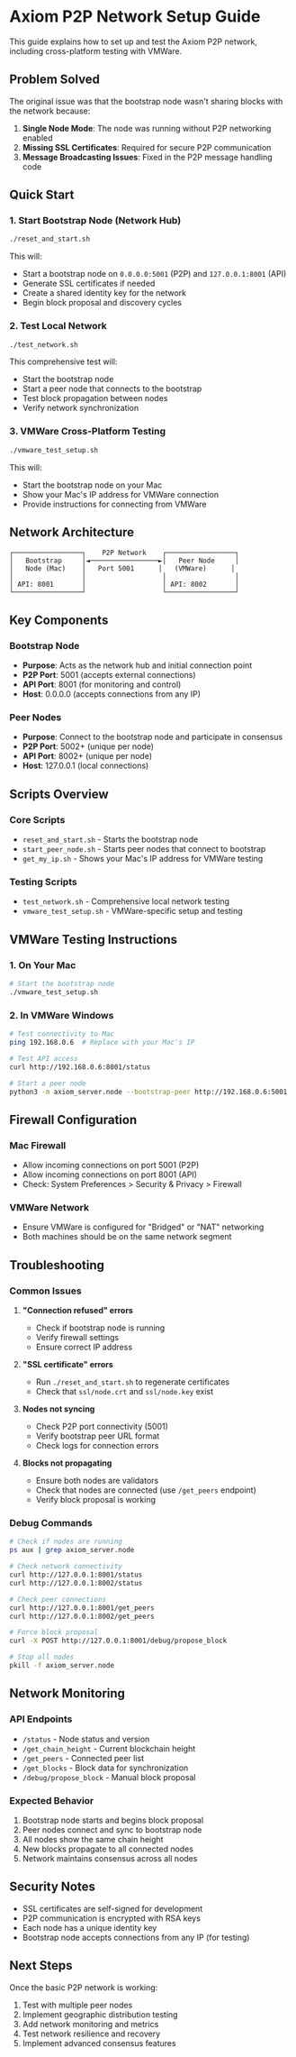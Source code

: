 # Axiom P2P Network Setup Guide

This guide explains how to set up and test the Axiom P2P network, including cross-platform testing with VMWare.

## Problem Solved

The original issue was that the bootstrap node wasn't sharing blocks with the network because:
1. **Single Node Mode**: The node was running without P2P networking enabled
2. **Missing SSL Certificates**: Required for secure P2P communication
3. **Message Broadcasting Issues**: Fixed in the P2P message handling code

## Quick Start

### 1. Start Bootstrap Node (Network Hub)

```bash
./reset_and_start.sh
```

This will:
- Start a bootstrap node on `0.0.0.0:5001` (P2P) and `127.0.0.1:8001` (API)
- Generate SSL certificates if needed
- Create a shared identity key for the network
- Begin block proposal and discovery cycles

### 2. Test Local Network

```bash
./test_network.sh
```

This comprehensive test will:
- Start the bootstrap node
- Start a peer node that connects to the bootstrap
- Test block propagation between nodes
- Verify network synchronization

### 3. VMWare Cross-Platform Testing

```bash
./vmware_test_setup.sh
```

This will:
- Start the bootstrap node on your Mac
- Show your Mac's IP address for VMWare connection
- Provide instructions for connecting from VMWare

## Network Architecture

```
┌─────────────────┐    P2P Network    ┌─────────────────┐
│   Bootstrap     │◄─────────────────►│   Peer Node     │
│   Node (Mac)    │   Port 5001      │   (VMWare)      │
│                 │                   │                 │
│ API: 8001       │                   │ API: 8002       │
└─────────────────┘                   └─────────────────┘
```

## Key Components

### Bootstrap Node
- **Purpose**: Acts as the network hub and initial connection point
- **P2P Port**: 5001 (accepts external connections)
- **API Port**: 8001 (for monitoring and control)
- **Host**: 0.0.0.0 (accepts connections from any IP)

### Peer Nodes
- **Purpose**: Connect to the bootstrap node and participate in consensus
- **P2P Port**: 5002+ (unique per node)
- **API Port**: 8002+ (unique per node)
- **Host**: 127.0.0.1 (local connections)

## Scripts Overview

### Core Scripts
- `reset_and_start.sh` - Starts the bootstrap node
- `start_peer_node.sh` - Starts peer nodes that connect to bootstrap
- `get_my_ip.sh` - Shows your Mac's IP address for VMWare testing

### Testing Scripts
- `test_network.sh` - Comprehensive local network testing
- `vmware_test_setup.sh` - VMWare-specific setup and testing

## VMWare Testing Instructions

### 1. On Your Mac
```bash
# Start the bootstrap node
./vmware_test_setup.sh
```

### 2. In VMWare Windows
```bash
# Test connectivity to Mac
ping 192.168.0.6  # Replace with your Mac's IP

# Test API access
curl http://192.168.0.6:8001/status

# Start a peer node
python3 -m axiom_server.node --bootstrap-peer http://192.168.0.6:5001
```

## Firewall Configuration

### Mac Firewall
- Allow incoming connections on port 5001 (P2P)
- Allow incoming connections on port 8001 (API)
- Check: System Preferences > Security & Privacy > Firewall

### VMWare Network
- Ensure VMWare is configured for "Bridged" or "NAT" networking
- Both machines should be on the same network segment

## Troubleshooting

### Common Issues

1. **"Connection refused" errors**
   - Check if bootstrap node is running
   - Verify firewall settings
   - Ensure correct IP address

2. **"SSL certificate" errors**
   - Run `./reset_and_start.sh` to regenerate certificates
   - Check that `ssl/node.crt` and `ssl/node.key` exist

3. **Nodes not syncing**
   - Check P2P port connectivity (5001)
   - Verify bootstrap peer URL format
   - Check logs for connection errors

4. **Blocks not propagating**
   - Ensure both nodes are validators
   - Check that nodes are connected (use `/get_peers` endpoint)
   - Verify block proposal is working

### Debug Commands

```bash
# Check if nodes are running
ps aux | grep axiom_server.node

# Check network connectivity
curl http://127.0.0.1:8001/status
curl http://127.0.0.1:8002/status

# Check peer connections
curl http://127.0.0.1:8001/get_peers
curl http://127.0.0.1:8002/get_peers

# Force block proposal
curl -X POST http://127.0.0.1:8001/debug/propose_block

# Stop all nodes
pkill -f axiom_server.node
```

## Network Monitoring

### API Endpoints
- `/status` - Node status and version
- `/get_chain_height` - Current blockchain height
- `/get_peers` - Connected peer list
- `/get_blocks` - Block data for synchronization
- `/debug/propose_block` - Manual block proposal

### Expected Behavior
1. Bootstrap node starts and begins block proposal
2. Peer nodes connect and sync to bootstrap node
3. All nodes show the same chain height
4. New blocks propagate to all connected nodes
5. Network maintains consensus across all nodes

## Security Notes

- SSL certificates are self-signed for development
- P2P communication is encrypted with RSA keys
- Each node has a unique identity key
- Bootstrap node accepts connections from any IP (for testing)

## Next Steps

Once the basic P2P network is working:
1. Test with multiple peer nodes
2. Implement geographic distribution testing
3. Add network monitoring and metrics
4. Test network resilience and recovery
5. Implement advanced consensus features
